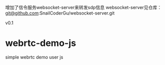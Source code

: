 

增加了信令服务websocket-server来转发sdp信息
websocket-server见仓库：
git@github.com:SnailCoderGu/websocket-server.git

v0.1
# webrtc-demo-js
simple webrtc demo user js
